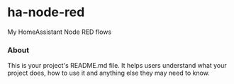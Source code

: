ha-node-red
===========

My HomeAssistant Node RED flows

### About

This is your project's README.md file. It helps users understand what your
project does, how to use it and anything else they may need to know.